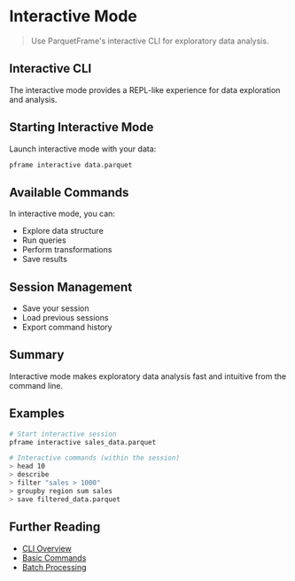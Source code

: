 # Interactive Mode

> Use ParquetFrame's interactive CLI for exploratory data analysis.

## Interactive CLI

The interactive mode provides a REPL-like experience for data exploration and analysis.

## Starting Interactive Mode

Launch interactive mode with your data:

```bash
pframe interactive data.parquet
```

## Available Commands

In interactive mode, you can:
- Explore data structure
- Run queries
- Perform transformations
- Save results

## Session Management

- Save your session
- Load previous sessions
- Export command history

## Summary

Interactive mode makes exploratory data analysis fast and intuitive from the command line.

## Examples

```bash
# Start interactive session
pframe interactive sales_data.parquet

# Interactive commands (within the session)
> head 10
> describe
> filter "sales > 1000"
> groupby region sum sales
> save filtered_data.parquet
```

## Further Reading

- [CLI Overview](index.md)
- [Basic Commands](commands.md)
- [Batch Processing](batch.md)
